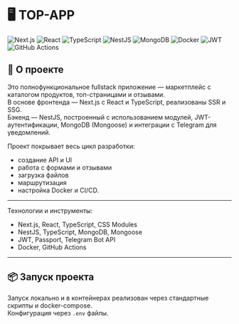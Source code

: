 # 🖥️ TOP-APP
![Next.js](https://img.shields.io/badge/Next.js-13.4.4-000000?style=flat&logo=nextdotjs)
![React](https://img.shields.io/badge/React-18.2.0-61DAFB?style=flat&logo=react&logoColor=white)
![TypeScript](https://img.shields.io/badge/TypeScript-5.1.3-3178C6?style=flat&logo=typescript&logoColor=white)
![NestJS](https://img.shields.io/badge/NestJS-10.2.3-E0234E?style=flat&logo=nestjs&logoColor=white)
![MongoDB](https://img.shields.io/badge/MongoDB-6.0.8-47A248?style=flat&logo=mongodb&logoColor=white)
![Docker](https://img.shields.io/badge/Docker-24.0.5-2496ED?style=flat&logo=docker&logoColor=white)
![JWT](https://img.shields.io/badge/JWT-JSON_Web_Token-000000?style=flat&logo=json-web-tokens&logoColor=white)
![GitHub Actions](https://img.shields.io/badge/GitHub_Actions-2.294.0-2088FF?style=flat&logo=githubactions&logoColor=white)


## 📖 О проекте

Это полнофункциональное fullstack приложение — маркетплейс с каталогом продуктов, топ-страницами и отзывами.  
В основе фронтенда — Next.js с React и TypeScript, реализованы SSR и SSG.  
Бэкенд — NestJS, построенный с использованием модулей, JWT-аутентификации, MongoDB (Mongoose) и интеграции с Telegram для уведомлений.  

Проект покрывает весь цикл разработки:  
- создание API и UI  
- работа с формами и отзывами  
- загрузка файлов  
- маршрутизация  
- настройка Docker и CI/CD.

---

Технологии и инструменты:  
- Next.js, React, TypeScript, CSS Modules  
- NestJS, TypeScript, MongoDB, Mongoose  
- JWT, Passport, Telegram Bot API  
- Docker, GitHub Actions

---

## 📦 Запуск проекта

Запуск локально и в контейнерах реализован через стандартные скрипты и docker-compose.  
Конфигурация через `.env` файлы.


